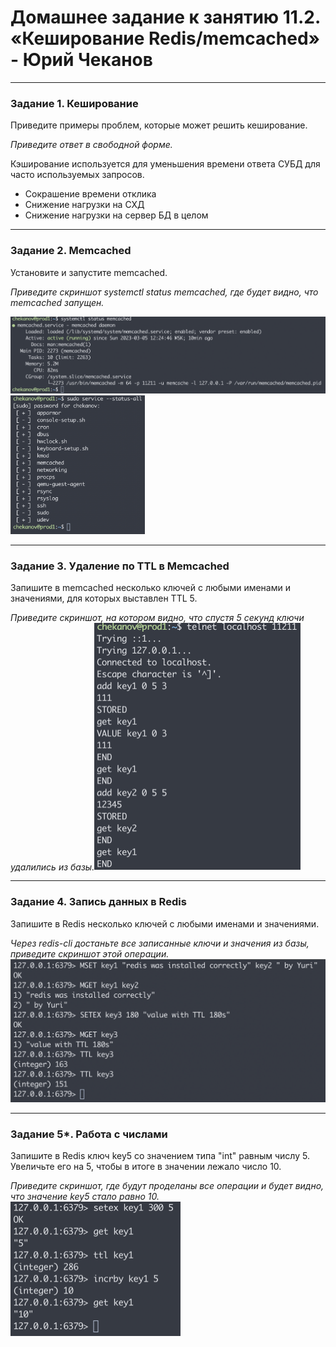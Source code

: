 # Домашнее задание к занятию 11.2. «Кеширование Redis/memcached» - Юрий Чеканов

------

### Задание 1. Кеширование

Приведите примеры проблем, которые может решить кеширование.

*Приведите ответ в свободной форме.*

Кэширование используется для уменьшения времени ответа СУБД для часто используемых запросов.

* Сокрашение времени отклика
* Снижение нагрузки на СХД
* Снижение нагрузки на сервер БД в целом

------

### Задание 2. Memcached

Установите и запустите memcached.

*Приведите скриншот systemctl status memcached, где будет видно, что memcached запущен.*

<img src="pics/1102/memcached_service.png" alt="memcached_service" style="zoom:80%;" /><img src="pics/1102/memcached_service2.png" alt="memcached_service2" style="zoom: 30%;" />

------

### Задание 3. Удаление по TTL в Memcached

Запишите в memcached несколько ключей с любыми именами и значениями, для которых выставлен TTL 5.

*Приведите скриншот, на котором видно, что спустя 5 секунд ключи удалились из базы.*<img src="pics/1102/memcached_test.png" alt="memcached_test" style="zoom:50%;" />

------

### Задание 4. Запись данных в Redis

Запишите в Redis несколько ключей с любыми именами и значениями.

*Через redis-cli достаньте все записанные ключи и значения из базы, приведите скриншот этой операции.*<img src="pics/1102/redis_test.png" alt="redis_test" style="zoom:50%;" />

---

### Задание 5*. Работа с числами

Запишите в Redis ключ key5 со значением типа "int" равным числу 5. Увеличьте его на 5, чтобы в итоге в значении лежало число 10.

*Приведите скриншот, где будут проделаны все операции и будет видно, что значение key5 стало равно 10.*<img src="pics/1102/redis_incrby.png" alt="redis_incrby" style="zoom:50%;" />